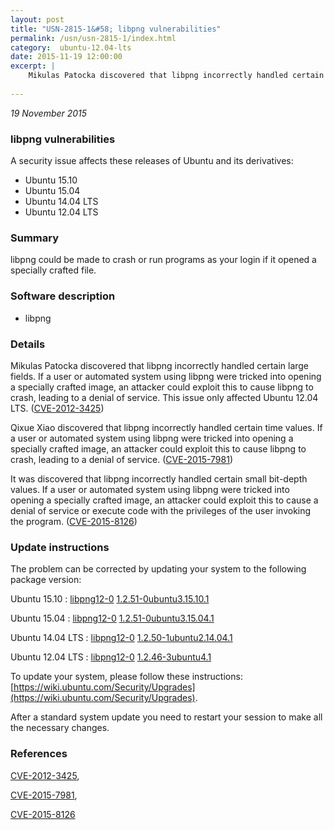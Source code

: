 ```yaml
---
layout: post
title: "USN-2815-1&#58; libpng vulnerabilities"
permalink: /usn/usn-2815-1/index.html
category:  ubuntu-12.04-lts
date: 2015-11-19 12:00:00
excerpt: |
    Mikulas Patocka discovered that libpng incorrectly handled certain large fields. If a user or automated system using libpng were tricked into opening a specially crafted image, an attacker could exploit this to cause libpng to crash, leading to a denial of service. This issue only affected Ubuntu 12.04 LTS. ([CVE-2012-3425](http://people.ubuntu.com/~ubuntu-security/cve/CVE-2012-3425))
    
--- 
```

 
 

*19 November 2015*

### libpng vulnerabilities

A security issue affects these releases of Ubuntu and its derivatives:

* Ubuntu 15.10
* Ubuntu 15.04
* Ubuntu 14.04 LTS
* Ubuntu 12.04 LTS

### Summary

libpng could be made to crash or run programs as your login if it opened a specially crafted file.

### Software description

* libpng 

### Details

Mikulas Patocka discovered that libpng incorrectly handled certain large fields. If a user or automated system using libpng were tricked into opening a specially crafted image, an attacker could exploit this to cause libpng to crash, leading to a denial of service. This issue only affected Ubuntu 12.04 LTS. ([CVE-2012-3425](http://people.ubuntu.com/~ubuntu-security/cve/CVE-2012-3425))

Qixue Xiao discovered that libpng incorrectly handled certain time values. If a user or automated system using libpng were tricked into opening a specially crafted image, an attacker could exploit this to cause libpng to crash, leading to a denial of service. ([CVE-2015-7981](http://people.ubuntu.com/~ubuntu-security/cve/CVE-2015-7981))

It was discovered that libpng incorrectly handled certain small bit-depth values. If a user or automated system using libpng were tricked into opening a specially crafted image, an attacker could exploit this to cause a denial of service or execute code with the privileges of the user invoking the program. ([CVE-2015-8126](http://people.ubuntu.com/~ubuntu-security/cve/CVE-2015-8126)) 

### Update instructions

The problem can be corrected by updating your system to the following package version:

Ubuntu 15.10
 : [libpng12-0](https://launchpad.net/ubuntu/+source/libpng) <span> [1.2.51-0ubuntu3.15.10.1](https://launchpad.net/ubuntu/+source/libpng/1.2.51-0ubuntu3.15.10.1) </span> 

Ubuntu 15.04
 : [libpng12-0](https://launchpad.net/ubuntu/+source/libpng) <span> [1.2.51-0ubuntu3.15.04.1](https://launchpad.net/ubuntu/+source/libpng/1.2.51-0ubuntu3.15.04.1) </span> 

Ubuntu 14.04 LTS
 : [libpng12-0](https://launchpad.net/ubuntu/+source/libpng) <span> [1.2.50-1ubuntu2.14.04.1](https://launchpad.net/ubuntu/+source/libpng/1.2.50-1ubuntu2.14.04.1) </span> 

Ubuntu 12.04 LTS
 : [libpng12-0](https://launchpad.net/ubuntu/+source/libpng) <span> [1.2.46-3ubuntu4.1](https://launchpad.net/ubuntu/+source/libpng/1.2.46-3ubuntu4.1) </span> 

To update your system, please follow these instructions: [https://wiki.ubuntu.com/Security/Upgrades](https://wiki.ubuntu.com/Security/Upgrades).

After a standard system update you need to restart your session to make all the necessary changes. 

### References

 
 [CVE-2012-3425](http://people.ubuntu.com/~ubuntu-security/cve/CVE-2012-3425), 

 [CVE-2015-7981](http://people.ubuntu.com/~ubuntu-security/cve/CVE-2015-7981), 

 [CVE-2015-8126](http://people.ubuntu.com/~ubuntu-security/cve/CVE-2015-8126)
 

